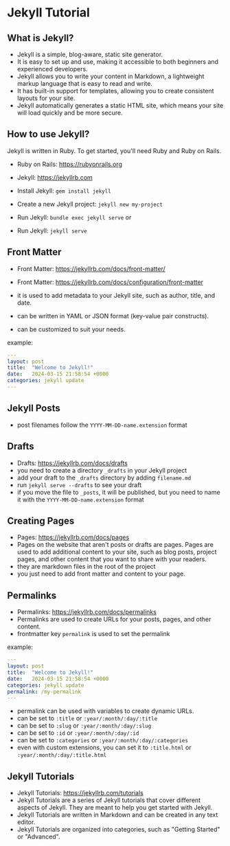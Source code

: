 # Jekyll Tutorial

## What is Jekyll?

- Jekyll is a simple, blog-aware, static site generator.
- It is easy to set up and use, making it accessible to both beginners and experienced developers.
- Jekyll allows you to write your content in Markdown, a lightweight markup language that is easy to read and write.
- It has built-in support for templates, allowing you to create consistent layouts for your site.
- Jekyll automatically generates a static HTML site, which means your site will load quickly and be more secure.

## How to use Jekyll?

Jekyll is written in Ruby. To get started, you'll need Ruby and Ruby on Rails.
- Ruby on Rails: https://rubyonrails.org

- Jekyll: https://jekyllrb.com

- Install Jekyll: `gem install jekyll`
- Create a new Jekyll project: `jekyll new my-project`
- Run Jekyll: `bundle exec jekyll serve`
or
- Run Jekyll: `jekyll serve`

## Front Matter

- Front Matter: https://jekyllrb.com/docs/front-matter/
- Front Matter: https://jekyllrb.com/docs/configuration/front-matter

- it is used to add metadata to your Jekyll site, such as author, title, and date.
- can be written in YAML or JSON format (key-value pair constructs).
- can be customized to suit your needs.

example:

```yaml
---
layout: post
title:  "Welcome to Jekyll!"
date:   2024-03-15 21:58:54 +0000
categories: jekyll update
---
```

## Jekyll Posts

- post filenames follow the `YYYY-MM-DD-name.extension` format

## Drafts

- Drafts: https://jekyllrb.com/docs/drafts
- you need to create a directory `_drafts` in your Jekyll project
- add your draft to the `_drafts` directory by adding `filename.md`
- run `jekyll serve --drafts` to see your draft
- if you move the file to `_posts`, it will be published, but you need to name it with the `YYYY-MM-DD-name.extension` format

## Creating Pages

- Pages: https://jekyllrb.com/docs/pages
- Pages on the website that aren't posts or drafts are pages. Pages are used to add additional content to your site, such as blog posts, project pages, and other content that you want to share with your readers.
- they are markdown files in the root of the project
- you just need to add front matter and content to your page.

## Permalinks

- Permalinks: https://jekyllrb.com/docs/permalinks
- Permalinks are used to create URLs for your posts, pages, and other content.
- frontmatter key `permalink` is used to set the permalink

example:

```yaml
---
layout: post
title:  "Welcome to Jekyll!"
date:   2024-03-15 21:58:54 +0000
categories: jekyll update
permalink: /my-permalink
---
```

- permalink can be used with variables to create dynamic URLs.
- can be set to `:title` or `:year/:month/:day/:title`
- can be set to `:slug` or `:year/:month/:day/:slug`
- can be set to `:id` or `:year/:month/:day/:id`
- can be set to `:categories` or `:year/:month/:day/:categories`
- even with custom extensions, you can set it to `:title.html` or `:year/:month/:day/:title.html`

## Jekyll Tutorials

- Jekyll Tutorials: https://jekyllrb.com/tutorials
- Jekyll Tutorials are a series of Jekyll tutorials that cover different aspects of Jekyll. They are meant to help you get started with Jekyll.
- Jekyll Tutorials are written in Markdown and can be created in any text editor.
- Jekyll Tutorials are organized into categories, such as "Getting Started" or "Advanced".
